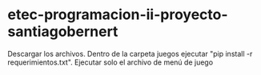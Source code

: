 # etec-programacion-ii-proyecto-santiagobernert

Descargar los archivos. 
Dentro de la carpeta juegos ejecutar "pip install -r requerimientos.txt". 
Ejecutar solo el archivo de menú de juego
